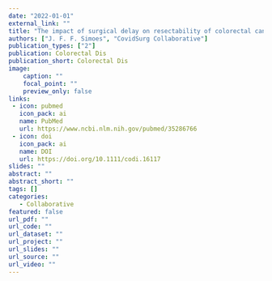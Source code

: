 ```yaml
---
date: "2022-01-01"
external_link: ""
title: "The impact of surgical delay on resectability of colorectal cancer: an international prospective cohort study"
authors: ["J. F. F. Simoes", "CovidSurg Collaborative"]
publication_types: ["2"]
publication: Colorectal Dis
publication_short: Colorectal Dis
image:
    caption: ""
    focal_point: ""
    preview_only: false
links:
 - icon: pubmed
   icon_pack: ai
   name: PubMed
   url: https://www.ncbi.nlm.nih.gov/pubmed/35286766
 - icon: doi
   icon_pack: ai
   name: DOI
   url: https://doi.org/10.1111/codi.16117
slides: ""
abstract: ""
abstract_short: ""
tags: []
categories: 
   - Collaborative
featured: false
url_pdf: ""
url_code: ""
url_dataset: ""
url_project: ""
url_slides: ""
url_source: ""
url_video: ""
---
```

